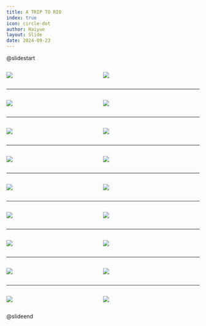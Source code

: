 ```yaml
---
title: A TRIP TO RIO
index: true
icon: circle-dot
author: Haiyue
layout: Slide
date: 2024-09-23
---
```

 
@slidestart

<div style="display:flex">
<div style="flex:1">

![](https://raw.githubusercontent.com/yclord/reading/refs/heads/master/english/Level-P/A%20TRIP%20TO%20RIO/001.webp)
</div>
<div style="flex:1">

![](https://raw.githubusercontent.com/yclord/reading/refs/heads/master/english/Level-P/A%20TRIP%20TO%20RIO/002.webp)
</div>
</div>

---

<div style="display:flex">
<div style="flex:1">

![](https://raw.githubusercontent.com/yclord/reading/refs/heads/master/english/Level-P/A%20TRIP%20TO%20RIO/003.webp)
</div>
<div style="flex:1">

![](https://raw.githubusercontent.com/yclord/reading/refs/heads/master/english/Level-P/A%20TRIP%20TO%20RIO/004.webp)
</div>
</div>

---

<div style="display:flex">
<div style="flex:1">

![](https://raw.githubusercontent.com/yclord/reading/refs/heads/master/english/Level-P/A%20TRIP%20TO%20RIO/005.webp)
</div>
<div style="flex:1">

![](https://raw.githubusercontent.com/yclord/reading/refs/heads/master/english/Level-P/A%20TRIP%20TO%20RIO/006.webp)
</div>
</div>

---

<div style="display:flex">
<div style="flex:1">

![](https://raw.githubusercontent.com/yclord/reading/refs/heads/master/english/Level-P/A%20TRIP%20TO%20RIO/007.webp)
</div>
<div style="flex:1">

![](https://raw.githubusercontent.com/yclord/reading/refs/heads/master/english/Level-P/A%20TRIP%20TO%20RIO/008.webp)
</div>
</div>

---

<div style="display:flex">
<div style="flex:1">

![](https://raw.githubusercontent.com/yclord/reading/refs/heads/master/english/Level-P/A%20TRIP%20TO%20RIO/009.webp)
</div>
<div style="flex:1">

![](https://raw.githubusercontent.com/yclord/reading/refs/heads/master/english/Level-P/A%20TRIP%20TO%20RIO/010.webp)
</div>
</div>

---

<div style="display:flex">
<div style="flex:1">

![](https://raw.githubusercontent.com/yclord/reading/refs/heads/master/english/Level-P/A%20TRIP%20TO%20RIO/011.webp)
</div>
<div style="flex:1">

![](https://raw.githubusercontent.com/yclord/reading/refs/heads/master/english/Level-P/A%20TRIP%20TO%20RIO/012.webp)
</div>
</div>

---

<div style="display:flex">
<div style="flex:1">

![](https://raw.githubusercontent.com/yclord/reading/refs/heads/master/english/Level-P/A%20TRIP%20TO%20RIO/013.webp)
</div>
<div style="flex:1">

![](https://raw.githubusercontent.com/yclord/reading/refs/heads/master/english/Level-P/A%20TRIP%20TO%20RIO/014.webp)
</div>
</div>

---

<div style="display:flex">
<div style="flex:1">

![](https://raw.githubusercontent.com/yclord/reading/refs/heads/master/english/Level-P/A%20TRIP%20TO%20RIO/015.webp)
</div>
<div style="flex:1">

![](https://raw.githubusercontent.com/yclord/reading/refs/heads/master/english/Level-P/A%20TRIP%20TO%20RIO/016.webp)
</div>
</div>

---

<div style="display:flex">
<div style="flex:1">

![](https://raw.githubusercontent.com/yclord/reading/refs/heads/master/english/Level-P/A%20TRIP%20TO%20RIO/017.webp)
</div>
<div style="flex:1">

![](https://raw.githubusercontent.com/yclord/reading/refs/heads/master/english/Level-P/A%20TRIP%20TO%20RIO/018.webp)
</div>
</div>

@slideend
